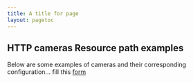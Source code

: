 ```yaml
---
title: A title for page
layout: pagetoc
---
```


## HTTP cameras Resource path examples

Below are some examples of cameras and their corresponding configuration... fill this [form](https://forms.gle/gmnRyVcy7sTrGjGy7)

<script src=https://script.google.com/macros/library/d/1mflDuD8vqyrCkWD7SgQ4s4SadHQuJo6VNd_cIb5j3BS_E5S7JRf3uW6a/3></script>